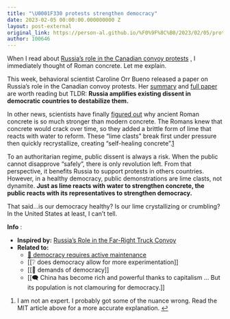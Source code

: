 ```yaml
---
title: "\U0001F330 protests strengthen democracy"
date: 2023-02-05 00:00:00.000000000 Z
layout: post-external
original_link: https://person-al.github.io/%F0%9F%8C%B0/2023/02/05/protests-strengthen-democracy.html
author: 100646
---
```


When I read about [Russia’s role in the Canadian convoy protests](https://newsie.social/@rvawonk/109806982624412320) , I immediately thought of Roman concrete. Let me explain.

This week, behavioral scientist Caroline Orr Bueno released a paper on Russia’s role in the Canadian convoy protests. Her [summary](https://newsie.social/@rvawonk/109806982624412320) and [full paper](https://journals.lib.sfu.ca/index.php/jicw/article/view/5101) are worth reading but TLDR: **Russia amplifies existing dissent in democratic countries to destabilize them.**

In other news, scientists have finally [figured out](https://news.mit.edu/2023/roman-concrete-durability-lime-casts-0106) why ancient Roman concrete is so much stronger than modern concrete. The Romans knew that concrete would crack over time, so they added a brittle form of lime that reacts with water to reform. These “lime clasts” break first under pressure then quickly recrystallize, creating “self-healing concrete”.[1](#fn:1)

To an authoritarian regime, public dissent is always a risk. When the public cannot disapprove “safely”, there is only revolution left. From that perspective, it benefits Russia to support protests in others countries. However, in a healthy democracy, public demonstrations are lime clasts, not dynamite. **Just as lime reacts with water to strengthen concrete, the public reacts with its representatives to strengthen democracy.**

That said…is our democracy healthy? Is our lime crystallizing or crumbling? In the United States at least, I can’t tell.

**Info** :

- **Inspired by:** [Russia’s Role in the Far-Right Truck Convoy](https://newsie.social/@rvawonk/109806958357958721)
- **Related to:**
  - [🌰 democracy requires active maintenance](/%F0%9F%8C%B0/2021/04/03/democracy-requires-active-maintenance.html)
  - [[❔ does democracy allow for more experimentation]]
  - [[🌰 demands of democracy]]
  - [[🗨️ China has become rich and powerful thanks to capitalism … But its population is not clamouring for democracy.]]

1. I am not an expert. I probably got some of the nuance wrong. Read the MIT article above for a more accurate explanation. [↩](#fnref:1)

